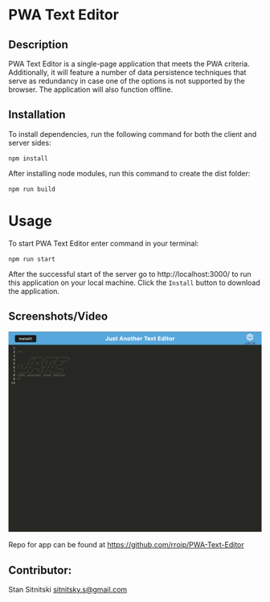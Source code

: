 # PWA Text Editor 

## Description

PWA Text Editor is a single-page application that meets the PWA criteria. Additionally, it will feature a number of data persistence techniques that serve as redundancy in case one of the options is not supported by the browser. The application will also function offline.


## Installation
To install dependencies, run the following command for both the client and server sides:
```
npm install
```
After installing node modules, run this command to create the dist folder:
```
npm run build
```

# Usage
To start PWA Text Editor enter command in your terminal:
```
npm run start
```
After the successful start of the server go to http://localhost:3000/ to run this application on your local machine. Click the `Install` button to download the application.


## Screenshots/Video

![alt pwa_texteditor](./client/src/images/pwa_texteditor.png)

Repo for app can be found at https://github.com/rroip/PWA-Text-Editor

## Contributor:
Stan Sitnitski
sitnitsky.s@gmail.com
<br/>

<br/><br/>
